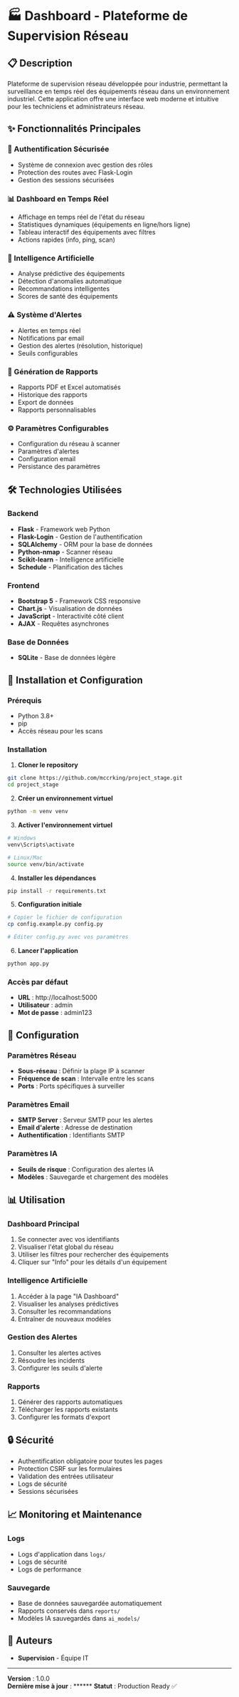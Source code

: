 # 🏭 Dashboard - Plateforme de Supervision Réseau

## 📋 Description

Plateforme de supervision réseau développée pour industrie, permettant la surveillance en temps réel des équipements réseau dans un environnement industriel. Cette application offre une interface web moderne et intuitive pour les techniciens et administrateurs réseau.

## ✨ Fonctionnalités Principales

### 🔐 Authentification Sécurisée
- Système de connexion avec gestion des rôles
- Protection des routes avec Flask-Login
- Gestion des sessions sécurisées

### 📊 Dashboard en Temps Réel
- Affichage en temps réel de l'état du réseau
- Statistiques dynamiques (équipements en ligne/hors ligne)
- Tableau interactif des équipements avec filtres
- Actions rapides (info, ping, scan)

### 🤖 Intelligence Artificielle
- Analyse prédictive des équipements
- Détection d'anomalies automatique
- Recommandations intelligentes
- Scores de santé des équipements

### ⚠️ Système d'Alertes
- Alertes en temps réel
- Notifications par email
- Gestion des alertes (résolution, historique)
- Seuils configurables

### 📄 Génération de Rapports
- Rapports PDF et Excel automatisés
- Historique des rapports
- Export de données
- Rapports personnalisables

### ⚙️ Paramètres Configurables
- Configuration du réseau à scanner
- Paramètres d'alertes
- Configuration email
- Persistance des paramètres

## 🛠️ Technologies Utilisées

### Backend
- **Flask** - Framework web Python
- **Flask-Login** - Gestion de l'authentification
- **SQLAlchemy** - ORM pour la base de données
- **Python-nmap** - Scanner réseau
- **Scikit-learn** - Intelligence artificielle
- **Schedule** - Planification des tâches

### Frontend
- **Bootstrap 5** - Framework CSS responsive
- **Chart.js** - Visualisation de données
- **JavaScript** - Interactivité côté client
- **AJAX** - Requêtes asynchrones

### Base de Données
- **SQLite** - Base de données légère

## 🚀 Installation et Configuration

### Prérequis
- Python 3.8+
- pip
- Accès réseau pour les scans

### Installation

1. **Cloner le repository**
```bash
git clone https://github.com/mccrking/project_stage.git
cd project_stage
```

2. **Créer un environnement virtuel**
```bash
python -m venv venv
```

3. **Activer l'environnement virtuel**
```bash
# Windows
venv\Scripts\activate

# Linux/Mac
source venv/bin/activate
```

4. **Installer les dépendances**
```bash
pip install -r requirements.txt
```

5. **Configuration initiale**
```bash
# Copier le fichier de configuration
cp config.example.py config.py

# Éditer config.py avec vos paramètres
```

6. **Lancer l'application**
```bash
python app.py
```

### Accès par défaut
- **URL** : http://localhost:5000
- **Utilisateur** : admin
- **Mot de passe** : admin123


## 🔧 Configuration

### Paramètres Réseau
- **Sous-réseau** : Définir la plage IP à scanner
- **Fréquence de scan** : Intervalle entre les scans
- **Ports** : Ports spécifiques à surveiller

### Paramètres Email
- **SMTP Server** : Serveur SMTP pour les alertes
- **Email d'alerte** : Adresse de destination
- **Authentification** : Identifiants SMTP

### Paramètres IA
- **Seuils de risque** : Configuration des alertes IA
- **Modèles** : Sauvegarde et chargement des modèles

## 📊 Utilisation

### Dashboard Principal
1. Se connecter avec vos identifiants
2. Visualiser l'état global du réseau
3. Utiliser les filtres pour rechercher des équipements
4. Cliquer sur "Info" pour les détails d'un équipement

### Intelligence Artificielle
1. Accéder à la page "IA Dashboard"
2. Visualiser les analyses prédictives
3. Consulter les recommandations
4. Entraîner de nouveaux modèles

### Gestion des Alertes
1. Consulter les alertes actives
2. Résoudre les incidents
3. Configurer les seuils d'alerte

### Rapports
1. Générer des rapports automatiques
2. Télécharger les rapports existants
3. Configurer les formats d'export

## 🔒 Sécurité

- Authentification obligatoire pour toutes les pages
- Protection CSRF sur les formulaires
- Validation des entrées utilisateur
- Logs de sécurité
- Sessions sécurisées

## 📈 Monitoring et Maintenance

### Logs
- Logs d'application dans `logs/`
- Logs de sécurité
- Logs de performance

### Sauvegarde
- Base de données sauvegardée automatiquement
- Rapports conservés dans `reports/`
- Modèles IA sauvegardés dans `ai_models/`


## 👥 Auteurs
- **Supervision** - Équipe IT 

---

**Version** : 1.0.0  
**Dernière mise à jour** : ******
**Statut** : Production Ready ✅ 
